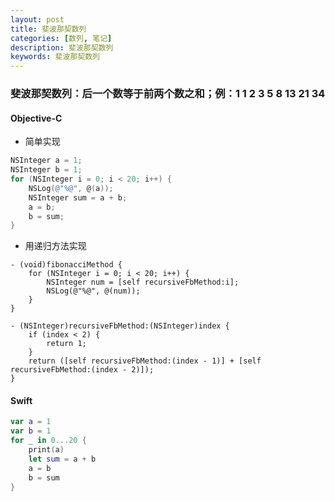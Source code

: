 ```yaml
---
layout: post
title: 斐波那契数列
categories: [数列, 笔记]
description: 斐波那契数列
keywords: 斐波那契数列
---
```


### 斐波那契数列：后一个数等于前两个数之和；例：1 1 2 3 5 8 13 21 34

#### Objective-C

- 简单实现
```Objective-C
NSInteger a = 1;
NSInteger b = 1;
for (NSInteger i = 0; i < 20; i++) {
    NSLog(@"%@", @(a));
    NSInteger sum = a + b;
    a = b;
    b = sum;
}

```  
- 用递归方法实现

```
- (void)fibonacciMethod {
    for (NSInteger i = 0; i < 20; i++) {
        NSInteger num = [self recursiveFbMethod:i];
        NSLog(@"%@", @(num));
    }
}

- (NSInteger)recursiveFbMethod:(NSInteger)index {
    if (index < 2) {
        return 1;
    }
    return ([self recursiveFbMethod:(index - 1)] + [self recursiveFbMethod:(index - 2)]);
}

```

#### Swift

```Swift
var a = 1
var b = 1
for _ in 0...20 {
    print(a)
    let sum = a + b
    a = b
    b = sum
}
```
